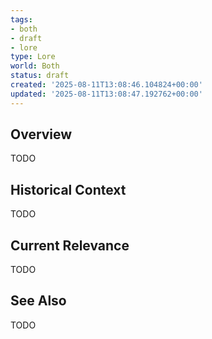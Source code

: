 ```yaml
---
tags:
- both
- draft
- lore
type: Lore
world: Both
status: draft
created: '2025-08-11T13:08:46.104824+00:00'
updated: '2025-08-11T13:08:47.192762+00:00'
---
```



## Overview

TODO
## Historical Context

TODO
## Current Relevance

TODO
## See Also

TODO
